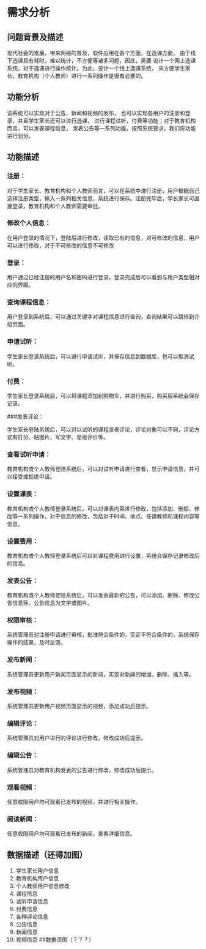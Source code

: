 # 需求分析
## 问题背景及描述

现代社会的发展，带来网络的普及，软件应用在各个方面，在选课方面，
由于线下选课具有耗时，难以统计，不方便等诸多问题，因此，需要
设计一个网上选课系统，对于选课进行操作统计。为此，设计一个线上选课系统，
来方便学生家长，教育机构（个人教师）进行一系列操作是很有必要的。

## 功能分析

该系统可以实现对于公告、新闻和视频的发布，
也可以实现各用户的注册和登录，并且学生家长还可以进行选课，
进行课程试听，付费等功能；对于教育机构而言，可以发表课程信息，
发表公告等一系列功能，按照系统要求，我们将功能进行划分。

## 功能描述
### 注册：

对于学生家长、教育机构和个人教师而言，可以在系统中进行注册，用户根据自己选择注册类型，输入一系列相关信息，系统进行保存。注册完毕后，学长家长可直接登录，教育机构和个人教师需要审批。

### 修改个人信息：

在用户登录的情况下，登陆后进行修改，读取已有的信息，对可修改的信息，用户可以进行修改，对于不可修改的信息不可修改

### 登录：

用户通过已经注册的用户名和密码进行登录，登录完成后可以看到与用户类型相对应的界面。

### 查询课程信息：

用户登录到系统后，可以通过关键字对课程信息进行查询，查询结果可以跳转到介绍页面。

### 申请试听：

学生家长登录系统后，可以进行申请试听，并保存信息到数据库，也可以取消试听。

### 付费：

学生家长登录系统后，可以将课程添加到购物车，并进行购买，购买后系统会保存记录。

###发表评论：

学生家长登陆系统后，可以对以试听的课程发表评论，评论对象可以不同，评论方式有打分、贴图片、写文字、星级评价等。

### 查看试听申请：

教育机构或个人教师登陆系统后，可以对试听申请进行查看，显示申请信息，并可以接受或拒绝申请。

### 设置课表：

教育机构或个人教师登录系统后，可以对课表内容进行修改，包括添加、删除、修改等一系列操作，对于信息的修改，包括对于时间、地点、任课教师和课程内容等信息。

### 设置费用：

教育机构或个人教师登录系统后可以对课程费用进行设置，系统会保存记录修改后的信息。

### 发表公告：

教育机构或个人教师登陆系统后，可以发表最新的公告，可以添加、删除、修改公告信息等，公告信息为文字或图片。

### 权限审核：

系统管理员对注册申请进行审核，批准符合条件的，否定不符合条件的，系统保存操作的结果，及时反馈。

### 发布新闻：

系统管理员更新用户新闻页面显示的新闻，实现对新闻的增加、删除、插入等。

### 发布视频：

系统管理员更新用户视频页面显示的视频，添加成功后提示。

### 编辑评论：

系统管理员对用户进行的评论进行修改，修改成功后提示。 

### 编辑公告：

系统管理员对教育机构发表的公告进行修改，修改成功后提示。

### 观看视频：

任意权限用户均可观看已发布的视频，并进行相关操作。

### 阅读新闻：

任意权限用户均可观看已发布的新闻，查看详细信息。

## 数据描述（还得加图）
1. 学生家长用户信息
2. 教育机构用户信息
3. 个人教师用户信息修改
4. 课程信息
5. 试听申请信息
6. 付费信息
7.	各种评论信息
8.	公告信息
9.  新闻信息
10.	视频信息
##数据流图（？？？）


